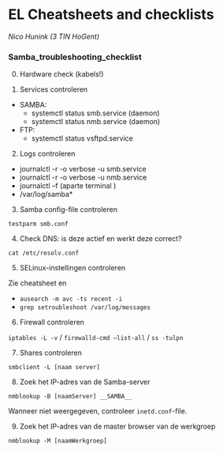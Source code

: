 EL Cheatsheets and checklists
=============================

_Nico Hunink (3 TIN HoGent)_ 

### Samba_troubleshooting_checklist

0) Hardware check (kabels!)

1) Services controleren

* SAMBA: 
    * systemctl status smb.service (daemon)
    * systemctl status nmb.service (daemon)
* FTP: 
    * systemctl status vsftpd.service

2) Logs controleren

*	journalctl -r -o verbose -u smb.service 
*	journalctl -r -o verbose -u nmb.service
*  journalctl –f (aparte terminal )
*  /var/log/samba*

3) Samba config-file controleren

`testparm smb.conf`

4) Check DNS: is deze actief en werkt deze correct?

`cat /etc/resolv.conf`

5) SELinux-instellingen controleren

Zie cheatsheet en
- `ausearch -m avc -ts recent -i`
- `grep setroubleshoot /var/log/messages`

6) Firewall controleren

`iptables -L -v` / `firewalld-cmd –list-all`  /  `ss -tulpn`

7) Shares controleren

`smbclient -L [naam server]`

8) Zoek het IP-adres van de Samba-server

`nmblookup -B [naamServer] __SAMBA__`

Wanneer niet weergegeven, controleer `inetd.conf`-file.

9) Zoek het IP-adres van de master browser van de werkgroep

`nmblookup -M [naamWerkgroep]`
